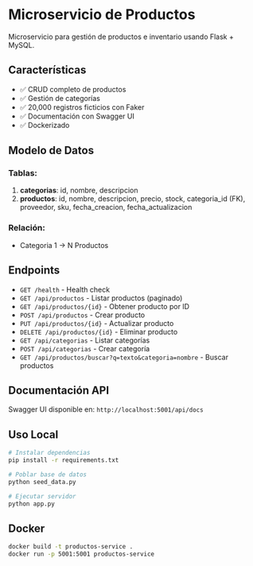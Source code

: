 # Microservicio de Productos

Microservicio para gestión de productos e inventario usando Flask + MySQL.

## Características

- ✅ CRUD completo de productos
- ✅ Gestión de categorías
- ✅ 20,000 registros ficticios con Faker
- ✅ Documentación con Swagger UI
- ✅ Dockerizado

## Modelo de Datos

### Tablas:
1. **categorias**: id, nombre, descripcion
2. **productos**: id, nombre, descripcion, precio, stock, categoria_id (FK), proveedor, sku, fecha_creacion, fecha_actualizacion

### Relación:
- Categoria 1 → N Productos

## Endpoints

- `GET /health` - Health check
- `GET /api/productos` - Listar productos (paginado)
- `GET /api/productos/{id}` - Obtener producto por ID
- `POST /api/productos` - Crear producto
- `PUT /api/productos/{id}` - Actualizar producto
- `DELETE /api/productos/{id}` - Eliminar producto
- `GET /api/categorias` - Listar categorías
- `POST /api/categorias` - Crear categoría
- `GET /api/productos/buscar?q=texto&categoria=nombre` - Buscar productos

## Documentación API

Swagger UI disponible en: `http://localhost:5001/api/docs`

## Uso Local

```bash
# Instalar dependencias
pip install -r requirements.txt

# Poblar base de datos
python seed_data.py

# Ejecutar servidor
python app.py
```

## Docker

```bash
docker build -t productos-service .
docker run -p 5001:5001 productos-service
```
